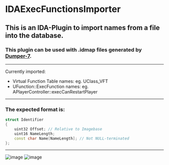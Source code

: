 # IDAExecFunctionsImporter

## This is an IDA-Plugin to import names from a file into the database.

### This plugin can be used with .idmap files generated by [Dumper-7](https://github.com/Encryqed/Dumper-7/).
-----
Currently imported:
- Virtual Function Table names: eg. UClass_VFT
- UFunction::ExecFunction names: eg. APlayerController::execCanRestartPlayer

-----

### The expected format is:
```c++
struct Identifier
{
    uint32 Offset; // Relative to Imagebase
    uint16 NameLength;
    const char Name[NameLength]; // Not NULL-terminated
};
```
-----
![image](https://github.com/Fischsalat/IDAExecFunctionsImporter/assets/64608145/15b7c443-2742-40f5-8071-4238448b6269)
![image](https://github.com/Fischsalat/IDAExecFunctionsImporter/assets/64608145/bfc1ab5b-c2df-4123-ac9d-208f77c2cc12)




